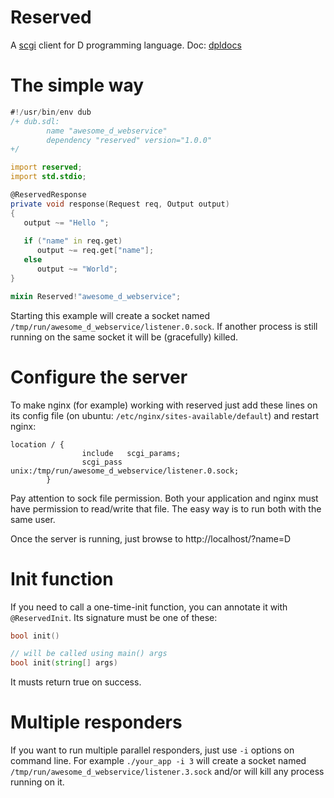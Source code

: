 # Reserved
A [scgi](https://en.wikipedia.org/wiki/Simple_Common_Gateway_Interface) client for D programming language. Doc: [dpldocs]( http://reserved.dpldocs.info)

# The simple way

```d
#!/usr/bin/env dub
/+ dub.sdl:
        name "awesome_d_webservice"
        dependency "reserved" version="1.0.0"
+/

import reserved;
import std.stdio;

@ReservedResponse
private void response(Request req, Output output)
{
   output ~= "Hello ";
   
   if ("name" in req.get) 
      output ~= req.get["name"];
   else 
      output ~= "World";
}

mixin Reserved!"awesome_d_webservice";
```

Starting this example will create a socket named ```/tmp/run/awesome_d_webservice/listener.0.sock```.
If another process is still running on the same socket it will be (gracefully) killed.

# Configure the server

To make nginx (for example) working with reserved just add these lines on its config file (on ubuntu: ```/etc/nginx/sites-available/default```) and restart nginx:

```
location / {
                include   scgi_params;
                scgi_pass unix:/tmp/run/awesome_d_webservice/listener.0.sock;
        }
```

Pay attention to sock file permission. Both your application and nginx must have permission to read/write that file. The easy way is to run both with the same user.

Once the server is running, just browse to http://localhost/?name=D

# Init function

If you need to call a one-time-init function, you can annotate it with ```@ReservedInit```.
Its signature must be one of these:

```d
bool init()

// will be called using main() args
bool init(string[] args)
```

It musts return true on success.

# Multiple responders

If you want to run multiple parallel responders, just use ```-i``` options on command line. For example ```./your_app -i 3``` will create a socket named ```/tmp/run/awesome_d_webservice/listener.3.sock``` and/or will kill any process running on it.



